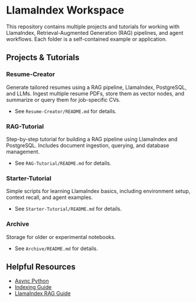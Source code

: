 
# LlamaIndex Workspace

This repository contains multiple projects and tutorials for working with LlamaIndex, Retrieval-Augmented Generation (RAG) pipelines, and agent workflows. Each folder is a self-contained example or application.

## Projects & Tutorials

### Resume-Creator
Generate tailored resumes using a RAG pipeline, LlamaIndex, PostgreSQL, and LLMs. Ingest multiple resume PDFs, store them as vector nodes, and summarize or query them for job-specific CVs.
- See `Resume-Creator/README.md` for details.

### RAG-Tutorial
Step-by-step tutorial for building a RAG pipeline using LlamaIndex and PostgreSQL. Includes document ingestion, querying, and database management.
- See `RAG-Tutorial/README.md` for details.

### Starter-Tutorial
Simple scripts for learning LlamaIndex basics, including environment setup, context recall, and agent examples.
- See `Starter-Tutorial/README.md` for details.

### Archive
Storage for older or experimental notebooks.
- See `Archive/README.md` for details.

## Helpful Resources
- [Async Python](https://docs.llamaindex.ai/en/stable/getting_started/async_python)
- [Indexing Guide](https://docs.llamaindex.ai/en/stable/module_guides/indexing/index_guide)
- [LlamaIndex RAG Guide](https://docs.llamaindex.ai/en/stable/understanding/rag)
